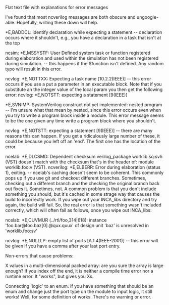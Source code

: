 Flat text file with explanations for error messages

I've found that most ncverilog messages are both obscure and ungoogle-able. Hopefully, writing these down will help.

*E,BADDCL: identify declaration while expecting a statement -- declaration occurs where it shouldn't, e.g., you have a declaration in a task that isn't at the top

ncsim: *E,MSSYSTF: User Defined system task or function registered during elaboration and used within the simulation has not been registered during simulation. -- this happens if the $function isn't defined. Any random typo will result in this error.

ncvlog: *E,NOTTXX: Expecting a task name [10.2.2(IEEE)] -- this error occurs if you use a put a parameter in an executable block. Note that if you substitute an the integer value of the local param you then get the following error:
ncvlog: *E,NOTSTT: expecting a statement [9(IEEE)]

*E,SVNIMP: SystemVerilog construct not yet implemented:  nested program -- I'm unsure what that mean by nested, since this error occurs even when you try to write a program block inside a module. This error message seems to be the one given any time write a program block where you shouldn't.

ncvlog: *E,NOTSTT: expecting a statement [9(IEEE)] -- there are many reasons this can happen. If you get a ridiculously large number of these, it could be because you left off an 'end'. The first one has the location of the error.

ncelab: *E,DLCSMD: Dependent checksum verilog_package worklib.sq:svh (VST) doesn't match with the checksum that's in the header of: module worklib.foo:v (VST).
ncverilog: *E,ELBERR: Error during elaboration (status 1), exiting. -- ncelab's caching doesn't seem to be coherent. This commonly pops up if you use git and checkout different branches. Sometimes, checking out a different branch and the checking the original branch back out fixes it. Sometimes, not. A common problem is that you don't include something you should, but it's cached in some strage way that causes the build to incorrectly work. If you wipe out your INCA_libs directory and try again, the build will fail. So, the real error is that something wasn't included correctly, which will often fail as follows, once you wipe out INCA_libs:

ncelab: *E,CUVMUR (../rtl/foo,314|618): instance 'foo.bar@foo<module>.baz[0].@qux<module>.quux' of design unit 'baz' is unresolved in 'worklib.foo:sv'

ncvlog: *E,NULLLP: empty list of ports [A.1.4(IEEE-2001)] -- this error will be given if you have a comma after your last port entry.


Non-errors that cause problems:

X values in a multi-dimensional packed array: are you sure the array is large enough? If you index off the end, it is neither a compile time error nor a runtime error. It "works", but gives you Xs.

Connecting 'logic' to an enum. If you have something that should be an enum and change just the port type on the module to input logic, it still works! Well, for some definition of works. There's no warning or error.